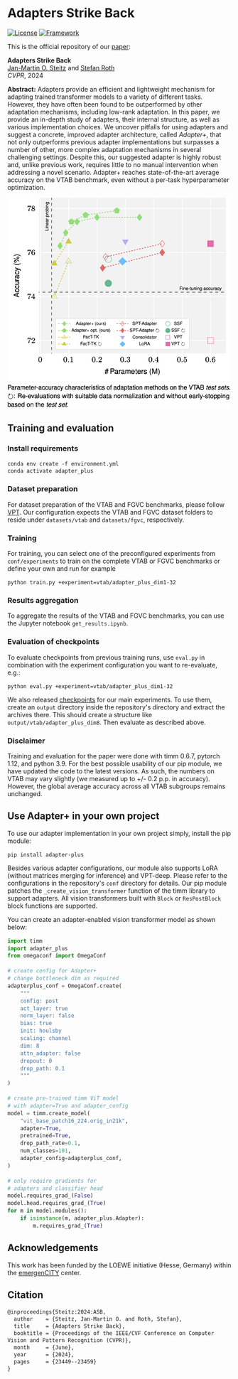 # Adapters Strike Back

[![License](https://img.shields.io/badge/License-Apache%202.0-blue.svg)](https://opensource.org/licenses/Apache-2.0)
[![Framework](https://img.shields.io/badge/PyTorch-%23EE4C2C.svg?&logo=PyTorch&logoColor=white)](https://pytorch.org/)

This is the official repository of our [paper](https://openaccess.thecvf.com/content/CVPR2024/html/Steitz_Adapters_Strike_Back_CVPR_2024_paper.html):

**Adapters Strike Back**<br>
[Jan-Martin O. Steitz](https://jmsteitz.de)
and [Stefan Roth](https://www.visinf.tu-darmstadt.de/visual_inference/people_vi/stefan_roth.en.jsp)<br>
*CVPR*, 2024

**Abstract:** Adapters provide an efficient and lightweight mechanism for adapting trained transformer models to a variety of different tasks. However, they have often been found to be outperformed by other adaptation mechanisms, including low-rank adaptation. In this paper, we provide an in-depth study of adapters, their internal structure, as well as various implementation choices. We uncover pitfalls for using adapters and suggest a concrete, improved adapter architecture, called *Adapter+*, that not only outperforms previous adapter implementations but surpasses a number of other, more complex adaptation mechanisms in several challenging settings. Despite this, our suggested adapter is highly robust and, unlike previous work, requires little to no manual intervention when addressing a novel scenario. Adapter+ reaches state-of-the-art average accuracy on the VTAB benchmark, even without a per-task hyperparameter optimization.

<img src="https://github.com/visinf/adapter_plus/raw/main/assets/params_accuracy.png" width="512" />

## Training and evaluation

### Install requirements
```
conda env create -f environment.yml
conda activate adapter_plus
```

### Dataset preparation

For dataset preparation of the VTAB and FGVC benchmarks, please follow [VPT](https://github.com/KMnP/vpt). Our configuration expects the VTAB and FGVC dataset folders to reside under `datasets/vtab` and `datasets/fgvc`, respectively.

### Training

For training, you can select one of the preconfigured experiments from `conf/experiments` to train on the complete VTAB or FGVC benchmarks or define your own and run for example

```
python train.py +experiment=vtab/adapter_plus_dim1-32
```

### Results aggregation

To aggregate the results of the VTAB and FGVC benchmarks, you can use the Jupyter notebook `get_results.ipynb`.

### Evaluation of checkpoints

To evaluate checkpoints from previous training runs, use `eval.py` in combination with the experiment configuration you want to re-evaluate, e.g.:

```
python eval.py +experiment=vtab/adapter_plus_dim1-32
```

We also released [checkpoints](https://github.com/visinf/adapter_plus/releases/tag/v0.1.0) for our main experiments. To use them, create an `output` directory inside the repository's directory and extract the archives there. This should create a structure like `output/vtab/adapter_plus_dim8`. Then evaluate as described above.

### Disclaimer

Training and evaluation for the paper were done with timm 0.6.7, pytorch 1.12, and python 3.9. For the best possible usability of our pip module, we have updated the code to the latest versions. As such, the numbers on VTAB may vary slightly (we measured up to +/- 0.2 p.p. in accuracy). However, the global average accuracy across all VTAB subgroups remains unchanged.

## Use Adapter+ in your own project

To use our adapter implementation in your own project simply, install the pip module:

```
pip install adapter-plus
```

Besides various adapter configurations, our module also supports LoRA (without matrices merging for inference) and VPT-deep. Please refer to the configurations in the repository's `conf` directory for details.
Our pip module patches the `_create_vision_transformer` function of the timm library to support adapters. All vision transformers built with `Block` or `ResPostBlock` block functions are supported. 

You can create an adapter-enabled vision transformer model as shown below:

```python
import timm
import adapter_plus
from omegaconf import OmegaConf

# create config for Adapter+
# change bottleneck dim as required
adapterplus_conf = OmegaConf.create(
    """
    config: post
    act_layer: true
    norm_layer: false
    bias: true
    init: houlsby
    scaling: channel
    dim: 8
    attn_adapter: false
    dropout: 0
    drop_path: 0.1
    """
)

# create pre-trained timm ViT model 
# with adapter=True and adapter_config
model = timm.create_model(
    "vit_base_patch16_224.orig_in21k",
    adapter=True,
    pretrained=True,
    drop_path_rate=0.1,
    num_classes=101,
    adapter_config=adapterplus_conf,
)

# only require gradients for
# adapters and classifier head
model.requires_grad_(False)
model.head.requires_grad_(True)
for m in model.modules():
    if isinstance(m, adapter_plus.Adapter):
        m.requires_grad_(True)
```

## Acknowledgements
This work has been funded by the LOEWE initiative (Hesse, Germany) within the [emergenCITY](https://www.emergencity.de/) center.

## Citation
```
@inproceedings{Steitz:2024:ASB,
  author    = {Steitz, Jan-Martin O. and Roth, Stefan},
  title     = {Adapters Strike Back},
  booktitle = {Proceedings of the IEEE/CVF Conference on Computer Vision and Pattern Recognition (CVPR)},
  month     = {June},
  year      = {2024},
  pages     = {23449--23459}
}
```